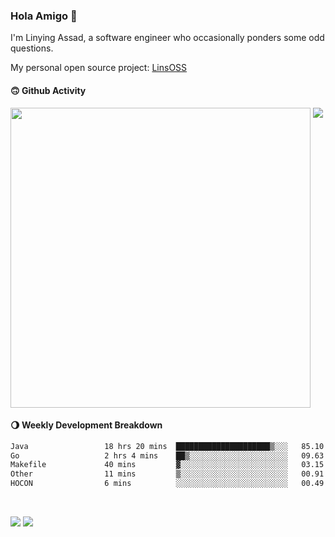 ### Hola Amigo 🤣   

I'm Linying Assad, a software engineer who occasionally ponders some odd questions.  

My personal open source project: [LinsOSS](https://github.com/linsoss)
 
#### 🙃 Github Activity 
<div>
  <img src="https://github-readme-stats.vercel.app/api?username=al-assad&show_icons=true" align="top" style="display: inline-block;" width="480"/>
  <img src="https://github-readme-stats.vercel.app/api/top-langs/?username=al-assad&hide=css,html&langs_count=8&layout=compact" align="top" style="display: inline-block;"/>
</div>

#### 🌖 Weekly Development Breakdown
<!--START_SECTION:waka-->

```txt
Java                 18 hrs 20 mins  █████████████████████▒░░░   85.10 %
Go                   2 hrs 4 mins    ██▒░░░░░░░░░░░░░░░░░░░░░░   09.63 %
Makefile             40 mins         ▓░░░░░░░░░░░░░░░░░░░░░░░░   03.15 %
Other                11 mins         ▒░░░░░░░░░░░░░░░░░░░░░░░░   00.91 %
HOCON                6 mins          ░░░░░░░░░░░░░░░░░░░░░░░░░   00.49 %
```

<!--END_SECTION:waka-->

<br>

<a href="https://twitter.com/assad_lin"><img src="https://img.shields.io/badge/Twitter-@assad__lin-blue?style=flat&logo=twitter" /></a>
<a href="https://al-assad.github.io"><img src="https://img.shields.io/badge/Blogs-Linying_Assad's_Blog-yellow?style=flat&logo=github" /></a>

